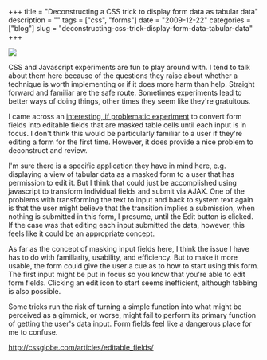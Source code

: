 +++
title = "Deconstructing a CSS trick to display form data as tabular data"
description = ""
tags = ["css", "forms"]
date = "2009-12-22"
categories = ["blog"]
slug = "deconstructing-css-trick-display-form-data-tabular-data"
+++



  <div class="notebook-screenshot"><a href="http://cssglobe.com/articles/editable_fields/"><img src="//media.konigi.com/bluga/wt4b30e6fa5e314_large.jpg"/></a></div><p>CSS and Javascript experiments are fun to play around with. I tend to talk about them here because of the questions they raise about whether a technique is worth implementing or if it does more harm than help. Straight forward and familiar are the safe route. Sometimes experiments lead to better ways of doing things, other times they seem like they're gratuitous.</p>

<p>I came across an <a href="http://cssglobe.com/post/6984/ux-trick-display-form-data-as-tabular-data">interesting, if problematic experiment</a> to convert form fields into editable fields that are masked table cells until each input is in focus. I don't think this would be particularly familiar to a user if they're editing a form for the first time. However, it does provide a nice problem to deconstruct and review.</p>

<p>I'm sure there is a specific application they have in mind here, e.g. displaying a view of tabular data as a masked form to a user that has permission to edit it. But I think that could just be accomplished using javascript to transform individual fields and submit via AJAX. One of the problems with transforming the text to input and back to system text again is that the user might believe that the transition implies a submission, when nothing is submitted in this form, I presume, until the Edit button is clicked. If the case was that editing each input submitted the data, however, this feels like it could be an appropriate concept.</p>

<p>As far as the concept of masking input fields here, I think the issue I have has to do with familiarity, usability, and efficiency. But to make it more usable, the form could give the user a cue as to how to start using this form. The first input might be put in focus so you know that you're able to edit form fields. Clicking an edit icon to start seems inefficient, although tabbing is also possible.</p>

<p>Some tricks run the risk of turning a simple function into what might be perceived as a gimmick, or worse, might fail to perform its primary function of getting the user's data input. Form fields feel like a dangerous place for me to confuse.</p>

    
  <a href="http://cssglobe.com/articles/editable_fields/">http://cssglobe.com/articles/editable_fields/</a>
